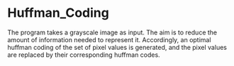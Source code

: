 # Huffman_Coding

The program takes a grayscale image as input. The aim is to reduce the amount of information needed to represent it. Accordingly, an optimal huffman coding of the set of pixel values is generated, and the pixel values are replaced by their corresponding huffman codes.
